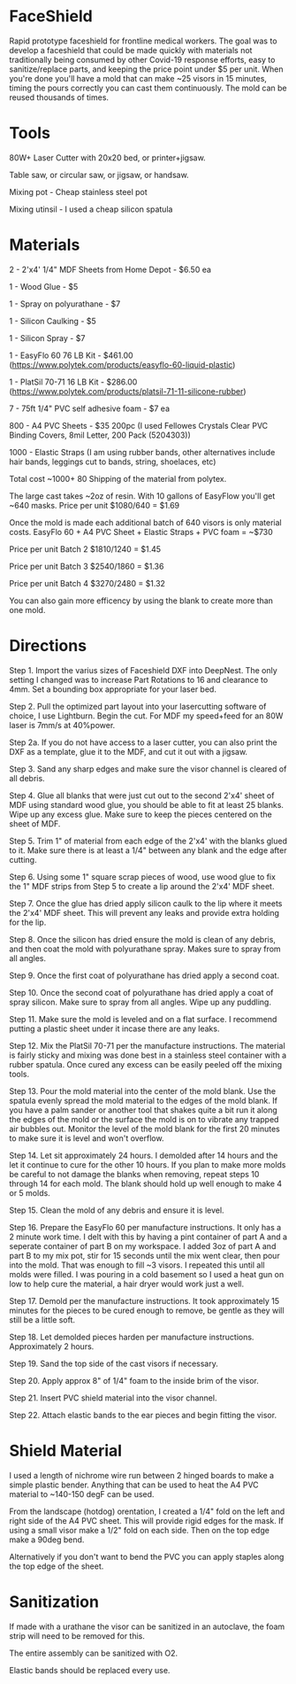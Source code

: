 # FaceShield

Rapid prototype faceshield for frontline medical workers. The goal was to develop a faceshield that could be made quickly with materials not traditionally being consumed by other Covid-19 response efforts, easy to sanitize/replace parts, and keeping the price point under $5 per unit. When you're done you'll have a mold that can make ~25 visors in 15 minutes, timing the pours correctly you can cast them continuously. The mold can be reused thousands of times.



# Tools

80W+ Laser Cutter with 20x20 bed, or printer+jigsaw.

Table saw, or circular saw, or jigsaw, or handsaw.

Mixing pot - Cheap stainless steel pot

Mixing utinsil - I used a cheap silicon spatula



# Materials


2 - 2'x4' 1/4" MDF Sheets from Home Depot - $6.50 ea

1 - Wood Glue - $5

1 - Spray on polyurathane - $7

1 - Silicon Caulking - $5

1 - Silicon Spray - $7

1 - EasyFlo 60 76 LB Kit - $461.00 (https://www.polytek.com/products/easyflo-60-liquid-plastic)

1 - PlatSil 70-71 16 LB Kit - $286.00 (https://www.polytek.com/products/platsil-71-11-silicone-rubber)

7 - 75ft 1/4" PVC self adhesive foam - $7 ea

800 - A4 PVC Sheets - $35 200pc (I used Fellowes Crystals Clear PVC Binding Covers, 8mil Letter, 200 Pack (5204303))

1000 - Elastic Straps (I am using rubber bands, other alternatives include hair bands, leggings cut to bands, string, shoelaces, etc)


Total cost ~$1000 + ~$80 Shipping of the material from polytex.


The large cast takes ~2oz of resin. With 10 gallons of EasyFlow you'll get ~640 masks. 
Price per unit $1080/640 = $1.69


Once the mold is made each additional batch of 640 visors is only material costs. EasyFlo 60 + A4 PVC Sheet + Elastic Straps + PVC foam = ~$730


Price per unit Batch 2 $1810/1240 = $1.45

Price per unit Batch 3 $2540/1860 = $1.36

Price per unit Batch 4 $3270/2480 = $1.32


You can also gain more efficency by using the blank to create more than one mold.




# Directions


Step 1. Import the varius sizes of Faceshield DXF into DeepNest. The only setting I changed was to increase Part Rotations to 16 and clearance to 4mm. Set a bounding box appropriate for your laser bed.

Step 2. Pull the optimized part layout into your lasercutting software of choice, I use Lightburn. Begin the cut. For MDF my speed+feed for an 80W laser is 7mm/s at 40%power.

Step 2a. If you do not have access to a laser cutter, you can also print the DXF as a template, glue it to the MDF, and cut it out with a jigsaw.

Step 3. Sand any sharp edges and make sure the visor channel is cleared of all debris.

Step 4. Glue all blanks that were just cut out to the second 2'x4' sheet of MDF using standard wood glue, you should be able to fit at least 25 blanks. Wipe up any excess glue. Make sure to keep the pieces centered on the sheet of MDF.

Step 5. Trim 1" of material from each edge of the 2'x4' with the blanks glued to it. Make sure there is at least a 1/4" between any blank and the edge after cutting.

Step 6. Using some 1" square scrap pieces of wood, use wood glue to fix the 1" MDF strips from Step 5 to create a lip around the 2'x4' MDF sheet.

Step 7. Once the glue has dried apply silicon caulk to the lip where it meets the 2'x4' MDF sheet. This will prevent any leaks and provide extra holding for the lip.

Step 8. Once the silicon has dried ensure the mold is clean of any debris, and then coat the mold with polyurathane spray. Makes sure to spray from all angles.

Step 9. Once the first coat of polyurathane has dried apply a second coat.

Step 10. Once the second coat of polyurathane has dried apply a coat of spray silicon. Make sure to spray from all angles. Wipe up any puddling.

Step 11. Make sure the mold is leveled and on a flat surface. I recommend putting a plastic sheet under it incase there are any leaks.

Step 12. Mix the PlatSil 70-71 per the manufacture instructions. The material is fairly sticky and mixing was done best in a stainless steel container with a rubber spatula. Once cured any excess can be easily peeled off the mixing tools.

Step 13. Pour the mold material into the center of the mold blank. Use the spatula evenly spread the mold material to the edges of the mold blank. If you have a palm sander or another tool that shakes quite a bit run it along the edges of the mold or the surface the mold is on to vibrate any trapped air bubbles out. Monitor the level of the mold blank for the first 20 minutes to make sure it is level and won't overflow.

Step 14. Let sit approximately 24 hours. I demolded after 14 hours and the let it continue to cure for the other 10 hours. If you plan to make more molds be careful to not damage the blanks when removing, repeat steps 10 through 14 for each mold. The blank should hold up well enough to make 4 or 5 molds.

Step 15. Clean the mold of any debris and ensure it is level.

Step 16. Prepare the EasyFlo 60 per manufacture instructions. It only has a 2 minute work time. I delt with this by having a pint container of part A and a seperate container of part B on my workspace. I added 3oz of part A and part B to my mix pot, stir for 15 seconds until the mix went clear, then pour into the mold. That was enough to fill ~3 visors. I repeated this until all molds were filled. I was pouring in a cold basement so I used a heat gun on low to help cure the material, a hair dryer would work just a well.

Step 17. Demold per the manufacture instructions. It took approximately 15 minutes for the pieces to be cured enough to remove, be gentle as they will still be a little soft.

Step 18. Let demolded pieces harden per manufacture instructions. Approximately 2 hours.

Step 19. Sand the top side of the cast visors if necessary.

Step 20. Apply approx 8" of 1/4" foam to the inside brim of the visor.

Step 21. Insert PVC shield material into the visor channel.

Step 22. Attach elastic bands to the ear pieces and begin fitting the visor.



# Shield Material

I used a length of nichrome wire run between 2 hinged boards to make a simple plastic bender. Anything that can be used to heat the A4 PVC material to ~140-150 degF can be used.

From the landscape (hotdog) orentation, I created a 1/4" fold on the left and right side of the A4 PVC sheet. This will provide rigid edges for the mask. If using a small visor make a 1/2" fold on each side. Then on the top edge make a 90deg bend.

Alternatively if you don't want to bend the PVC you can apply staples along the top edge of the sheet.




# Sanitization


If made with a urathane the visor can be sanitized in an autoclave, the foam strip will need to be removed for this.


The entire assembly can be sanitized with O2.


Elastic bands should be replaced every use.
